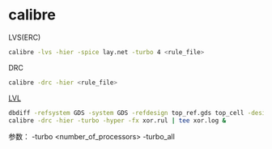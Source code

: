 
# calibre

LVS(ERC)

```bash
calibre -lvs -hier -spice lay.net -turbo 4 <rule_file>
```

DRC

```bash
calibre -drc -hier <rule_file>
```

[LVL](https://zhuanlan.zhihu.com/p/148105306)

```bash
dbdiff -refsystem GDS -system GDS -refdesign top_ref.gds top_cell -design top.gds chip_top -write_xor_rules xor.rul diff -resultformat ASCII
calibre -drc -hier -turbo -hyper -fx xor.rul | tee xor.log &
```

参数：
-turbo <number_of_processors>
-turbo_all
